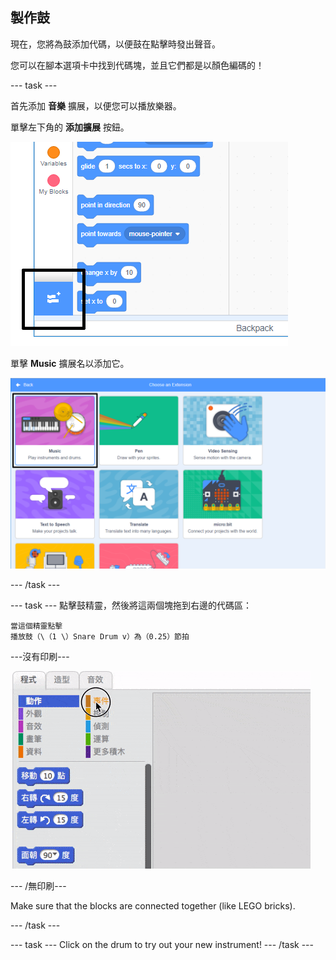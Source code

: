 ## 製作鼓

現在，您將為鼓添加代碼，以便鼓在點擊時發出聲音。

您可以在腳本選項卡中找到代碼塊，並且它們都是以顏色編碼的！

\--- task \---

首先添加 **音樂** 擴展，以便您可以播放樂器。

單擊左下角的 **添加擴展** 按鈕。

![添加擴展按鈕突出顯示](images/add-extension-annotated.png)

單擊 **Music** 擴展名以添加它。

![music extension highlighted](images/click-music-annotated.png)

\--- /task \---

\--- task \--- 點擊鼓精靈，然後將這兩個塊拖到右邊的代碼區：

```blocks3
當這個精靈點擊
播放鼓（\（1 \）Snare Drum v）為（0.25）節拍
```

\---沒有印刷\---

![截圖](images/connect-block.gif)

\--- /無印刷\---

Make sure that the blocks are connected together (like LEGO bricks).

\--- /task \---

\--- task \--- Click on the drum to try out your new instrument! \--- /task \---